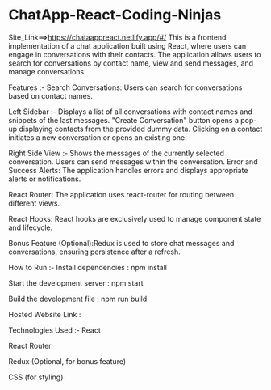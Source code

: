 # ChatApp-React-Coding-Ninjas

Site_Link==>https://chataappreact.netlify.app/#/
This is a frontend implementation of a chat application built using React, where users can engage in conversations with their contacts. The application allows users to search for conversations by contact name, view and send messages, and manage conversations.

Features :-
Search Conversations: Users can search for conversations based on contact names.

Left Sidebar  :-
Displays a list of all conversations with contact names and snippets of the last messages.
"Create Conversation" button opens a pop-up displaying contacts from the provided dummy data.
Clicking on a contact initiates a new conversation or opens an existing one.

Right Side View :-
Shows the messages of the currently selected conversation.
Users can send messages within the conversation.
Error and Success Alerts: The application handles errors and displays appropriate alerts or notifications.

React Router: The application uses react-router for routing between different views.

React Hooks: React hooks are exclusively used to manage component state and lifecycle.

Bonus Feature (Optional):Redux is used to store chat messages and conversations, ensuring persistence after a refresh.

How to Run :-
Install dependencies : npm install


Start the development server : npm start


Build the development file : npm run build


Hosted Website Link :

Technologies Used :-
React

React Router

Redux (Optional, for bonus feature) 

CSS (for styling)        












